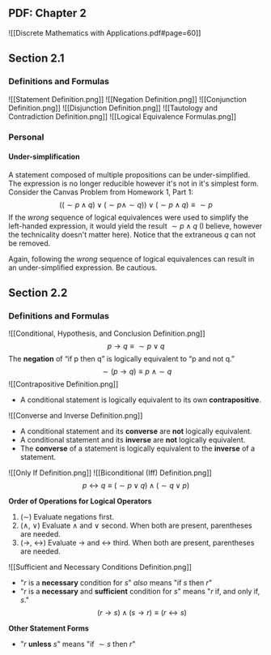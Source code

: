 ## PDF: Chapter 2

![[Discrete Mathematics with Applications.pdf#page=60]]


## Section 2.1

### Definitions and Formulas

![[Statement Definition.png]]
![[Negation Definition.png]]
![[Conjunction Definition.png]]
![[Disjunction Definition.png]]
![[Tautology and Contradiction Definition.png]]
![[Logical Equivalence Formulas.png]]

### Personal

#### Under-simplification

A statement composed of multiple propositions can be under-simplified. The expression is no longer reducible however it's not in it's simplest form. Consider the Canvas Problem from Homework 1, Part 1:
$$((\sim p \wedge q)\vee(\sim p \wedge \sim q))\vee(\sim p \wedge q)\equiv \sim p$$
If the *wrong* sequence of logical equivalences were used to simplify the left-handed expression, it would yield the result $\sim p \wedge q$ (I believe, however the technicality doesn't matter here). Notice that the extraneous $q$ can not be removed. 

Again, following the *wrong* sequence of logical equivalences can result in an under-simplified expression. Be cautious.
## Section 2.2
### Definitions and Formulas

![[Conditional, Hypothesis, and Conclusion Definition.png]]$$p \rightarrow q \equiv \sim p \vee q$$
The **negation** of “if p then q” is logically equivalent to “p and not q.” $$\sim (p \rightarrow q) \equiv p \ \wedge \sim q$$
![[Contrapositive Definition.png]]
- A conditional statement is logically equivalent to its own **contrapositive**.

![[Converse and Inverse Definition.png]]
- A conditional statement and its **converse** are **not** logically equivalent.
- A conditional statement and its **inverse** are **not** logically equivalent.
- The **converse** of a statement is logically equivalent to the **inverse** of a statement.

![[Only If Definition.png]]
![[Biconditional (Iff) Definition.png]]
$$p \leftrightarrow q \equiv (\sim p \vee q) \wedge (\sim q \vee p)$$


**Order of Operations for Logical Operators**
1. ($\sim$) Evaluate negations first.
2. ($\wedge$, $\vee$) Evaluate $\wedge$ and $\vee$ second. When both are present, parentheses are needed.
3. ($\rightarrow$, $\leftrightarrow$) Evaluate $\rightarrow$ and $\leftrightarrow$ third. When both are present, parentheses are needed.

![[Sufficient and Necessary Conditions Definition.png]]
- "$r$ is a **necessary** condition for $s$" *also* means "if $s$ then $r$"
- "$r$ is a **necessary** and **sufficient** condition for $s$" means "$r$ if, and only if, $s$."
$$(r \rightarrow s) \wedge (s \rightarrow r) \equiv (r \leftrightarrow s)$$

**Other Statement Forms**
- "$r$ **unless** $s$" means "if $\sim s$ then $r$"